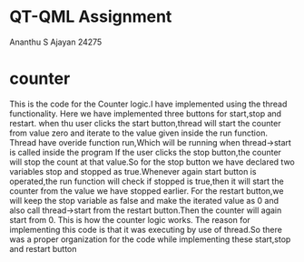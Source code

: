 # QT-QML Assignment
Ananthu S Ajayan
24275
# counter
This is the code for the Counter logic.I have implemented using the thread functionality.
Here we have implemented three buttons for start,stop and restart.
when thu user clicks the start button,thread will start the counter from value zero and iterate to 
the value given inside the run function.
Thread have overide function run,Which will be running when thread->start is called inside the program
If the user clicks the stop button,the counter will stop the count at that value.So for the stop button we have declared 
two variables stop and stopped as true.Whenever again start button is operated,the run function will check if stopped is 
true,then it will start the counter from the value we have stopped earlier.
For the restart button,we will keep the stop variable as false and make the iterated value as 0 and also call 
thread->start from the restart button.Then the counter will again start from 0.
This is how the counter logic works.
The reason for implementing this code is that it was executing by use of thread.So there was a proper 
organization for the code while implementing these start,stop and restart button
